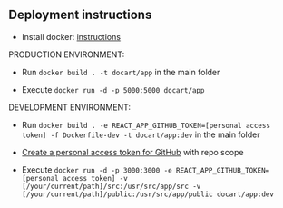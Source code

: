 ## Deployment instructions

- Install docker: [instructions](https://docs.docker.com/engine/installation/)

PRODUCTION ENVIRONMENT:

- Run `docker build . -t docart/app` in the main folder

- Execute `docker run -d -p 5000:5000 docart/app`

DEVELOPMENT ENVIRONMENT:

- Run `docker build . -e REACT_APP_GITHUB_TOKEN=[personal access token] -f Dockerfile-dev -t docart/app:dev` in the main folder

- [Create a personal access token for GitHub](https://github.com/settings/tokens/new) with repo scope

- Execute `docker run -d -p 3000:3000 -e REACT_APP_GITHUB_TOKEN=[personal access token] -v [/your/current/path]/src:/usr/src/app/src -v [/your/current/path]/public:/usr/src/app/public docart/app:dev`
